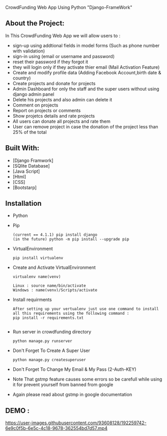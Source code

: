 CrowdFunding Web App Using Python "Django-FrameWork"

## About the Project:
In This CrowdFunding Web App we will allow users to :
- sign-up using addtional fields in model forms (Such as phone number with validation)
- sign-in using (email or username and password)
- reset their password if they forgot it
- they will login only if they activate thier email (Mail Activation Feature)
- Create and modify profile data (Adding Facebook Account,birth date & country)
- Create projects and donate for projects
- Admin Dashboard for only the staff and the super users without using django admin panel
- Delete his projects and also admin can delete it 
- Comment on projects 
- Report on projects or comments 
- Show projetcs details and rate projects
- All users can donate all projects and rate them 
- User can remove project in case the donation of the project less than 25% of the total

## Built With:
* [Django Framwork]
* [SQlite Database]
* [Java Script]
* [Html]
* [CSS]
* [Bootstarp]

## Installation
- Python 
- Pip  
	``` 
	(current == 4.1.1) pip install django 
	(in the future) python -m pip install --upgrade pip 
	```
- VirtualEnvironment
	```
	pip install virtualenv
	```
- Create and Activate VirtualEnvironment
	```
	virtualenv name(venv)
	```
	```
	Linux : source name/bin/activate       
	Windows : name(venv)/Scripts/activate
	```
- Install requirments
	```
	After setting up your vertualenv just use one command to install all this requirements using the following command :
	pip install -r requirements.txt

	
	```
	
- Run server in crowdfunding directory
	```
	python manage.py runserver
	```
- Don't Forget To Create A Super User 
	```
	python manage.py createsuperuser
	
	```
- Don't Forget To Change My Email & My Pass (2-Auth-KEY) 
- Note That gstmp feature causes some errors so be carefull while using it for prevent yourself from banned from google 
- Again please read about gstmp in google documentation


## DEMO : 



https://user-images.githubusercontent.com/93608128/192259742-6e9c0f5b-6e5c-4c18-9678-362554bd7d57.mp4

